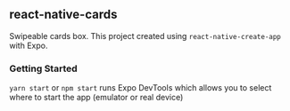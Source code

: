 ## react-native-cards

Swipeable cards box. This project created using `react-native-create-app` with Expo.

### Getting Started

`yarn start` or `npm start` runs Expo DevTools which allows you to select where to start the app (emulator or real device)
